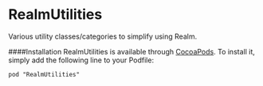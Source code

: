 # RealmUtilities
Various utility classes/categories to simplify using Realm.

####Installation
RealmUtilities is available through [CocoaPods](http://cocoapods.org). To install
it, simply add the following line to your Podfile:
```
pod "RealmUtilities"
```
